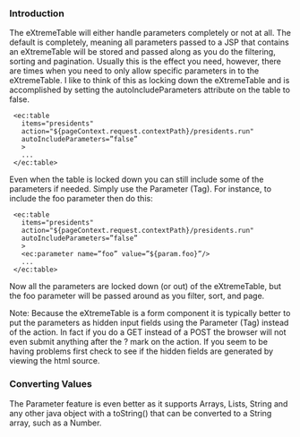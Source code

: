 ### Introduction ###

The eXtremeTable will either handle parameters completely or not at all. The default is completely, meaning all parameters passed to a JSP that contains an eXtremeTable will be stored and passed along as you do the filtering, sorting and pagination. Usually this is the effect you need, however, there are times when you need to only allow specific parameters in to the eXtremeTable. I like to think of this as locking down the eXtremeTable and is accomplished by setting the autoIncludeParameters attribute on the table to false.

```
 <ec:table 
   items="presidents"
   action="${pageContext.request.contextPath}/presidents.run" 
   autoIncludeParameters=”false”
   >
   ...
 </ec:table>
```

Even when the table is locked down you can still include some of the parameters if needed. Simply use the Parameter (Tag). For instance, to include the foo parameter then do this:

```
 <ec:table 
   items="presidents" 
   action="${pageContext.request.contextPath}/presidents.run" 
   autoIncludeParameters=”false”
   >
   <ec:parameter name=”foo” value=”${param.foo}”/>
   ...
 </ec:table>
```

Now all the parameters are locked down (or out) of the eXtremeTable, but the foo parameter will be passed around as you filter, sort, and page.

Note: Because the eXtremeTable is a form component it is typically better to put the parameters as hidden input fields using the Parameter (Tag) instead of the action. In fact if you do a GET instead of a POST the browser will not even submit anything after the ? mark on the action. If you seem to be having problems first check to see if the hidden fields are generated by viewing the html source.

### Converting Values ###
The Parameter feature is even better as it supports Arrays, Lists, String and any other java object with a toString() that can be converted to a String array, such as a Number.

